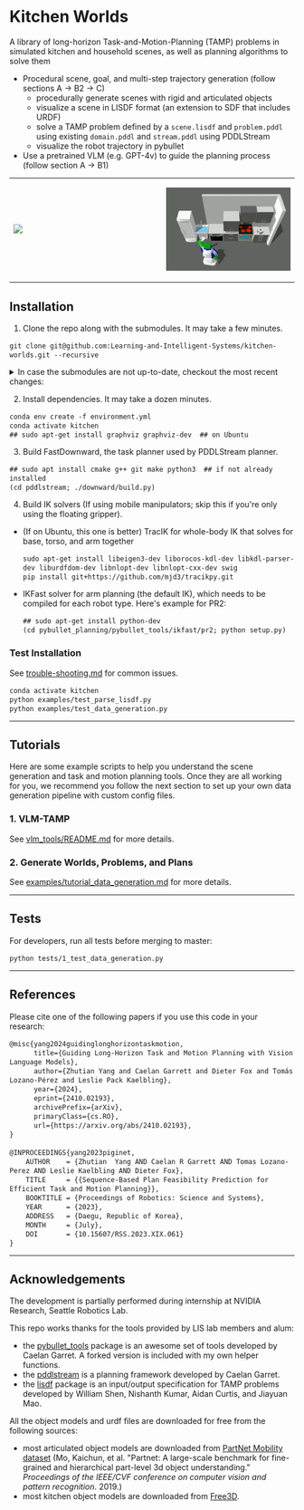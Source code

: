 # Kitchen Worlds

A library of long-horizon Task-and-Motion-Planning (TAMP) problems in simulated kitchen and household scenes, as well as planning algorithms to solve them

- Procedural scene, goal, and multi-step trajectory generation (follow sections A -> B2 -> C)
  - procedurally generate scenes with rigid and articulated objects
  - visualize a scene in LISDF format (an extension to SDF that includes URDF)
  - solve a TAMP problem defined by a `scene.lisdf` and `problem.pddl` using existing `domain.pddl` and `stream.pddl` using PDDLStream
  - visualize the robot trajectory in pybullet
- Use a pretrained VLM (e.g. GPT-4v) to guide the planning process (follow section A -> B1)

<!--
<video autoplay loop muted playsinline width=100%>
  <source src="mp4/demo-cabbage.mp4" type="video/mp4">
</video>
-->

<table class="multicol tightframes">
<tr>
<td width="52%">

<img src="gifs/rss23kitchens.gif"></img>

</td>
<td width="45%">

<img src="gifs/icra25vlmtamp.gif"></img>

</td>
</tr>
</table>

## Installation

1. Clone the repo along with the submodules. It may take a few minutes. 

```shell
git clone git@github.com:Learning-and-Intelligent-Systems/kitchen-worlds.git --recursive
```

<details close>
<summary>In case the submodules are not up-to-date, checkout the most recent changes:
</summary>

<pre>
(cd pybullet_planning; git checkout master; git pull); \
  (cd pddlstream; git checkout caelan/diverse); \
  (cd assets/models; git checkout main); 
</pre>

</details>

2. Install dependencies. It may take a dozen minutes.
<!-- 
Install [graphviz](https://pygraphviz.github.io/documentation/latest/install.html).
-->
```shell
conda env create -f environment.yml
conda activate kitchen
## sudo apt-get install graphviz graphviz-dev  ## on Ubuntu
```

3. Build FastDownward, the task planner used by PDDLStream planner.
<!--
It has pre-requisites of cmake, first download the source tar from [site](https://cmake.org/download/).

<details close>
<summary>Expand Instructions Code</summary>

<pre>
sudo apt-get install build-essential libssl-dev
cd ~/Downloads
tar -zxvf cmake-3.31.0-rc1.tar.gz
cd cmake-3.31.0-rc1
./bootstrap
make
sudo make install
cmake --version
</pre>

</details>
-->
    

```shell
## sudo apt install cmake g++ git make python3  ## if not already installed
(cd pddlstream; ./downward/build.py)
```

4. Build IK solvers (If using mobile manipulators; skip this if you're only using the floating gripper).

* (If on Ubuntu, this one is better) TracIK for whole-body IK that solves for base, torso, and arm together

    ```shell
    sudo apt-get install libeigen3-dev liborocos-kdl-dev libkdl-parser-dev liburdfdom-dev libnlopt-dev libnlopt-cxx-dev swig
    pip install git+https://github.com/mjd3/tracikpy.git
    ```

* IKFast solver for arm planning (the default IK), which needs to be compiled for each robot type. Here's example for PR2:

    ```shell
    ## sudo apt-get install python-dev
    (cd pybullet_planning/pybullet_tools/ikfast/pr2; python setup.py)
    ```


### Test Installation

See [trouble-shooting.md](pybullet_planning/trouble-shooting.md) for common issues.

```shell 
conda activate kitchen
python examples/test_parse_lisdf.py
python examples/test_data_generation.py
```

---

## Tutorials

Here are some example scripts to help you understand the scene generation and task and motion planning tools. Once they are all working for you, we recommend you follow the next section to set up your own data generation pipeline with custom config files.

### 1. VLM-TAMP

See [vlm_tools/README.md](https://github.com/zt-yang/pybullet_planning/blob/master/vlm_tools/README.md) for more details.

### 2. Generate Worlds, Problems, and Plans

See [examples/tutorial_data_generation.md](examples/tutorial_data_generation.md) for more details.

---

## Tests

For developers, run all tests before merging to master:

```shell
python tests/1_test_data_generation.py
```
---

## References

Please cite one of the following papers if you use this code in your research:

```text 
@misc{yang2024guidinglonghorizontaskmotion,
      title={Guiding Long-Horizon Task and Motion Planning with Vision Language Models}, 
      author={Zhutian Yang and Caelan Garrett and Dieter Fox and Tomás Lozano-Pérez and Leslie Pack Kaelbling},
      year={2024},
      eprint={2410.02193},
      archivePrefix={arXiv},
      primaryClass={cs.RO},
      url={https://arxiv.org/abs/2410.02193}, 
} 

@INPROCEEDINGS{yang2023piginet, 
    AUTHOR    = {Zhutian  Yang AND Caelan R Garrett AND Tomas Lozano-Perez AND Leslie Kaelbling AND Dieter Fox}, 
    TITLE     = {{Sequence-Based Plan Feasibility Prediction for Efficient Task and Motion Planning}}, 
    BOOKTITLE = {Proceedings of Robotics: Science and Systems}, 
    YEAR      = {2023}, 
    ADDRESS   = {Daegu, Republic of Korea}, 
    MONTH     = {July}, 
    DOI       = {10.15607/RSS.2023.XIX.061} 
} 
```

---

## Acknowledgements

The development is partially performed during internship at NVIDIA Research, Seattle Robotics Lab.

This repo works thanks for the tools provided by LIS lab members and alum:

* the [pybullet_tools](https://github.com/caelan/pybullet-planning/tree/master/pybullet_tools) package is an awesome set of tools developed by Caelan Garret. A forked version is included with my own helper functions.
* the [pddlstream](https://github.com/caelan/pddlstream) is a planning framework developed by Caelan Garret.
* the [lisdf](https://github.com/Learning-and-Intelligent-Systems/lisdf) package is an input/output specification for TAMP problems developed by William Shen, Nishanth Kumar, Aidan Curtis, and Jiayuan Mao.

All the object models and urdf files are downloaded for free from the following sources:

* most articulated object models are downloaded from [PartNet Mobility dataset](https://sapien.ucsd.edu/browse) (Mo, Kaichun, et al. "Partnet: A large-scale benchmark for fine-grained and hierarchical part-level 3d object understanding." *Proceedings of the IEEE/CVF conference on computer vision and pattern recognition*. 2019.)
* most kitchen object models are downloaded from [Free3D](https://free3d.com/3d-models/food).

